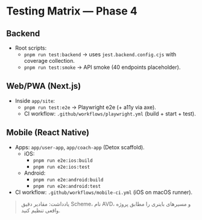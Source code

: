 # Testing Matrix — Phase 4

## Backend
- Root scripts:
  - `pnpm run test:backend` → uses `jest.backend.config.cjs` with coverage collection.
  - `pnpm run test:smoke` → API smoke (40 endpoints placeholder).

## Web/PWA (Next.js)
- Inside `app/site`:
  - `pnpm run test:e2e` → Playwright e2e (+ a11y via axe).
  - CI workflow: `.github/workflows/playwright.yml` (build + start + test).

## Mobile (React Native)
- Apps: `app/user-app`, `app/coach-app` (Detox scaffold).
  - iOS:
    - `pnpm run e2e:ios:build`
    - `pnpm run e2e:ios:test`
  - Android:
    - `pnpm run e2e:android:build`
    - `pnpm run e2e:android:test`
- CI workflow: `.github/workflows/mobile-ci.yml` (iOS on macOS runner).

> یادداشت: مقادیر دقیق Scheme، نام AVD، و مسیرهای باینری را مطابق پروژه واقعی تنظیم کنید.
